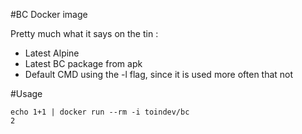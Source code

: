 #BC Docker image

Pretty much what it says on the tin :
- Latest Alpine
- Latest BC package from apk
- Default CMD using the -l flag, since it is used more often that not

#Usage
```
echo 1+1 | docker run --rm -i toindev/bc
2
```